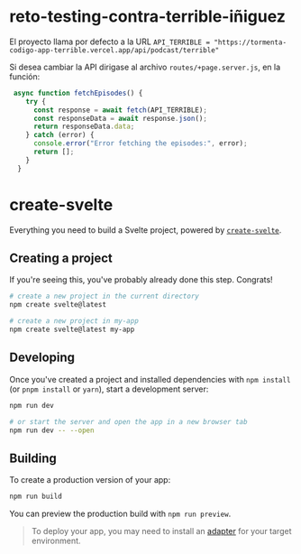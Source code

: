 # reto-testing-contra-terrible-iñiguez

El proyecto llama por defecto a la URL ``` API_TERRIBLE =
    "https://tormenta-codigo-app-terrible.vercel.app/api/podcast/terrible" ```

Si desea cambiar la API dirigase al archivo ``` routes/+page.server.js ```, en la función:
```javascript
 async function fetchEpisodes() {
    try {
      const response = await fetch(API_TERRIBLE);
      const responseData = await response.json();
      return responseData.data;
    } catch (error) {
      console.error("Error fetching the episodes:", error);
      return [];
    }
  }

 ``` 
# create-svelte

Everything you need to build a Svelte project, powered by [`create-svelte`](https://github.com/sveltejs/kit/tree/master/packages/create-svelte).

## Creating a project

If you're seeing this, you've probably already done this step. Congrats!

```bash
# create a new project in the current directory
npm create svelte@latest

# create a new project in my-app
npm create svelte@latest my-app
```

## Developing

Once you've created a project and installed dependencies with `npm install` (or `pnpm install` or `yarn`), start a development server:

```bash
npm run dev

# or start the server and open the app in a new browser tab
npm run dev -- --open
```

## Building

To create a production version of your app:

```bash
npm run build
```

You can preview the production build with `npm run preview`.

> To deploy your app, you may need to install an [adapter](https://kit.svelte.dev/docs/adapters) for your target environment.
